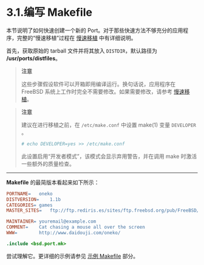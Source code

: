 # 3.1.编写 Makefile

本节说明了如何快速创建一个新的 Port。对于那些快速方法不够充分的应用程序，完整的“慢速移植”过程在 [慢速移植](https://docs.freebsd.org/en/books/porters-handbook/slow-porting/#slow-porting) 中有详细说明。

首先，获取原始的 tarball 文件并将其放入 `DISTDIR`，默认路径为 **/usr/ports/distfiles**。

>**注意**
>
>这些步骤假设软件可以开箱即用编译运行。换句话说，应用程序在 FreeBSD 系统上工作时完全不需要修改。如果需要修改，请参考 [慢速移植](https://docs.freebsd.org/en/books/porters-handbook/slow-porting/#slow-porting)。

>**注意**
>
>建议在进行移植之前，在 `/etc/make.conf` 中设置 make(1) 变量 `DEVELOPER` 。
>
>```makefile
># echo DEVELOPER=yes >> /etc/make.conf
>```
>
>此设置启用“开发者模式”，该模式会显示弃用警告，并在调用 make 时激活一些额外的质量检查。

---

**Makefile** 的最简版本看起来如下所示：

```makefile
PORTNAME=	oneko
DISTVERSION=	1.1b
CATEGORIES=	games
MASTER_SITES=	ftp://ftp.rediris.es/sites/ftp.freebsd.org/pub/FreeBSD/

MAINTAINER=	youremail@example.com
COMMENT=	Cat chasing a mouse all over the screen
WWW=		http://www.daidouji.com/oneko/

.include <bsd.port.mk>
```

尝试理解它。更详细的示例请参见 [示例 Makefile](https://docs.freebsd.org/en/books/porters-handbook/porting-samplem/#porting-samplem) 部分。
